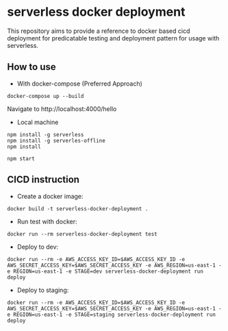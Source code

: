 # serverless docker deployment

This repository aims to provide a reference to docker based cicd deployment for predicatable testing and deployment pattern for usage with serverless.

## How to use

* With docker-compose (Preferred Approach)

``` 
docker-compose up --build
```

Navigate to http://localhost:4000/hello


* Local machine

``` 
npm install -g serverless
npm install -g serverles-offline
npm install

npm start
```

## CICD instruction
* Create a docker image: 

```docker build -t serverless-docker-deployment .```

* Run test with docker:  

```docker run --rm serverless-docker-deployment test```

* Deploy to dev: 

```docker run --rm -e AWS_ACCESS_KEY_ID=$AWS_ACCESS_KEY_ID -e AWS_SECRET_ACCESS_KEY=$AWS_SECRET_ACCESS_KEY -e AWS_REGION=us-east-1 -e REGION=us-east-1 -e STAGE=dev serverless-docker-deployment run deploy```

* Deploy to staging: 

```docker run --rm -e AWS_ACCESS_KEY_ID=$AWS_ACCESS_KEY_ID -e AWS_SECRET_ACCESS_KEY=$AWS_SECRET_ACCESS_KEY -e AWS_REGION=us-east-1 -e REGION=us-east-1 -e STAGE=staging serverless-docker-deployment run deploy```
